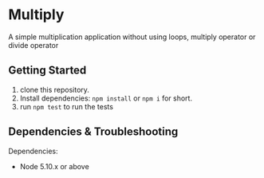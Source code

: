 # Multiply
A simple multiplication application without using loops, multiply operator or divide operator 

## Getting Started

1.  clone this repository.
2.  Install dependencies: `npm install` or `npm i` for short.
3.  run `npm test` to run the tests


## Dependencies & Troubleshooting

Dependencies:
* Node 5.10.x or above
